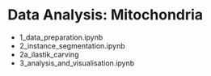 # Data Analysis: Mitochondria

- 1_data_preparation.ipynb
- 2_instance_segmentation.ipynb
- 2a_ilastik_carving
- 3_analysis_and_visualisation.ipynb
